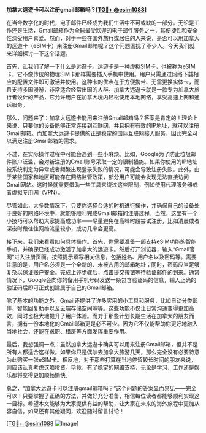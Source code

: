 **加拿大遠遊卡可以注册gmail邮箱吗？[[TG💪+ @esim1088](https://t.me/s/esim1088)]**

在当今数字化的时代，电子邮件已经成为我们生活中不可或缺的一部分。无论是工作还是生活，Gmail邮箱作为全球最受欢迎的电子邮件服务之一，其便捷性和安全性深受用户喜爱。然而，对于一些在国外旅行或居住的人来说，是否可以用加拿大的远遊卡（eSIM卡）来注册Gmail邮箱呢？这个问题困扰了不少人。今天我们就来详细探讨一下这个话题。

首先，让我们了解一下什么是远遊卡。远遊卡是一种虚拟SIM卡，也被称为eSIM卡，它不像传统的物理SIM卡那样需要插入手机中使用。用户只需通过网络下载相应的配置文件即可激活并使用。这种卡的优点在于方便携带、无需更换实体卡，而且支持多国漫游，非常适合经常出国的人群。加拿大远遊卡就是一款专为加拿大旅行者设计的产品，它允许用户在加拿大境内轻松使用本地网络，享受高速上网和通话服务。

那么，问题来了：加拿大远遊卡能用来注册Gmail邮箱吗？答案是肯定的！理论上来说，只要你的设备能够正常连接到互联网，并且拥有有效的IP地址，就可以注册Gmail邮箱。而加拿大远遊卡提供的正是稳定的国际互联网接入服务，因此完全可以满足注册Gmail邮箱的需求。

不过，在实际操作过程中可能会遇到一些小麻烦。比如，Google为了防止垃圾邮件账户泛滥，会对新注册的Gmail账号采取一定的限制措施。如果你使用的IP地址被系统判定为异常或者频繁出现登录失败的情况，可能会导致注册失败。此外，由于某些国家和地区可能存在网络监管政策，部分用户可能会发现无法直接访问Gmail网站。这时候就需要借助一些工具来绕过这些限制，例如使用代理服务器或者虚拟专用网（VPN）。

尽管如此，大多数情况下，只要你选择合适的时机进行操作，并确保自己的设备处于良好的网络环境中，就能够顺利完成Gmail邮箱的注册过程。当然，这里有一个小技巧可以帮助大家提高成功率——尽量避免在高峰时段尝试注册，比如清晨或者深夜时段往往网络流量较小，成功几率会更高。

接下来，我们来看看如何具体操作。首先，你需要准备一部支持eSIM功能的智能手机，并确保已经成功激活了加拿大的远遊卡。然后打开浏览器，输入“Gmail官网”进入注册页面。按照提示填写相关信息，包括姓名、用户名以及密码等。需要注意的是，用户名必须是一个全新的、未被占用的邮箱地址；同时，密码应当足够复杂以保证账户安全。完成上述步骤后，点击提交按钮等待验证邮件的到来。通常情况下，Google会向你的备用手机号码发送一条包含验证码的信息，输入正确的验证码后即可正式创建属于自己的Gmail邮箱。

除了基本的功能之外，Gmail还提供了许多实用的小工具和服务，比如自动分类邮件、智能回复助手以及云端存储空间等等。这些功能不仅让日常沟通变得更加高效，同时也极大地提升了用户体验。而对于那些计划长期生活在加拿大的朋友而言，拥有一份本地化的Gmail邮箱更是必不可少。因为它不仅能帮助你更好地融入当地社会，还能在求职、租房等方面发挥重要作用。

最后，我想强调一点：虽然加拿大远遊卡确实可以用来注册Gmail邮箱，但并不是所有人都适合这样做。如果你只是偶尔去加拿大旅游几天，那么完全没有必要特意为此购买一张eSIM卡。相反地，对于那些打算在当地停留较长时间的朋友来说，则应该认真考虑这项投资。毕竟，有了稳定的网络支持，无论是学习、工作还是娱乐都将变得更加顺畅愉快。

总之，“加拿大远遊卡可以注册gmail邮箱吗？”这个问题的答案显而易见——完全可以！只要掌握了正确的方法，并做好充分准备，相信每位读者都能够顺利实现这一目标。希望本文能够为大家提供有益的帮助，让大家在未来的海外旅程中更加从容自信。如果还有其他疑问，欢迎随时留言讨论！

[[TG💪+ @esim1088](https://t.me/s/esim1088) ![Image](https://i.postimg.cc/4NQfJmqS/Snipaste-2025-05-13-00-14-12.png)]